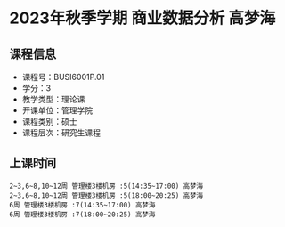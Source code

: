 # 2023年秋季学期 商业数据分析 高梦海






## 课程信息

- 课程号：BUSI6001P.01
- 学分：3
- 教学类型：理论课
- 开课单位：管理学院
- 课程类别：硕士
- 课程层次：研究生课程

## 上课时间

```
2~3,6~8,10~12周 管理楼3楼机房 :5(14:35~17:00) 高梦海
2~3,6~8,10~12周 管理楼3楼机房 :5(18:00~20:25) 高梦海
6周 管理楼3楼机房 :7(14:35~17:00) 高梦海
6周 管理楼3楼机房 :7(18:00~20:25) 高梦海
```

